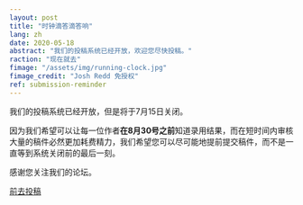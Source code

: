 ```yaml
---
layout: post
title: "时钟滴答滴答响"
lang: zh
date: 2020-05-18
abstract: "我们的投稿系统已经开放，欢迎您尽快投稿。"
raction: "现在就去"
fimage: "/assets/img/running-clock.jpg"
fimage_credit: "Josh Redd 免授权"
ref: submission-reminder
---
```

我们的投稿系统已经开放，但是将于7月15日关闭。

因为我们希望可以让每一位作者**在8月30号之前**知道录用结果，而在短时间内审核大量的稿件必然更加耗费精力，我们希望您可以尽可能地提前提交稿件，而不是一直等到系统关闭前的最后一刻。

感谢您关注我们的论坛。

<a href="/zh/take-part" class="btn btn-success btn-lg btn-block">前去投稿</a>

